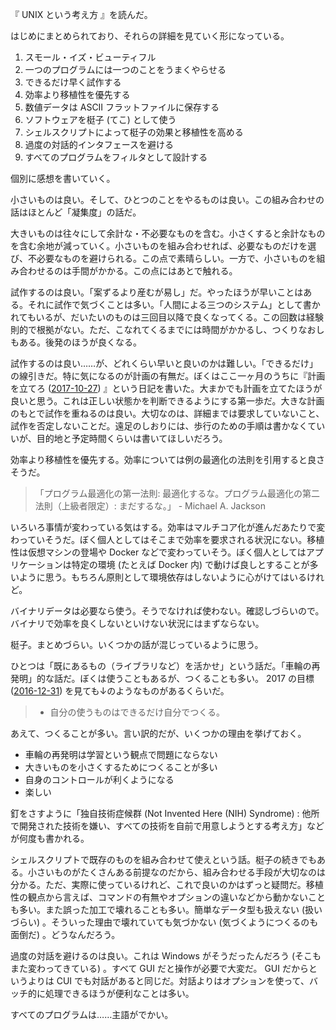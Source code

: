 『 UNIX という考え方 』を読んだ。

はじめにまとめられており、それらの詳細を見ていく形になっている。

1. スモール・イズ・ビューティフル
2. 一つのプログラムには一つのことをうまくやらせる
3. できるだけ早く試作する
4. 効率より移植性を優先する
5. 数値データは ASCII フラットファイルに保存する
6. ソフトウェアを梃子 (てこ) として使う
7. シェルスクリプトによって梃子の効果と移植性を高める
8. 過度の対話的インタフェースを避ける
9. すべてのプログラムをフィルタとして設計する

個別に感想を書いていく。

小さいものは良い。そして、ひとつのことをやるものは良い。この組み合わせの話はほとんど「凝集度」の話だ。

大きいものは往々にして余計な・不必要なものを含む。小さくすると余計なものを含む余地が減っていく。小さいものを組み合わせれば、必要なものだけを選び、不必要なものを避けられる。この点で素晴らしい。一方で、小さいものを組み合わせるのは手間がかかる。この点にはあとで触れる。

試作するのは良い。「案ずるより産むが易し」だ。やったほうが早いことはある。それに試作で気づくことは多い。「人間による三つのシステム」として書かれてもいるが、だいたいのものは三回目以降で良くなってくる。この回数は経験則的で根拠がない。ただ、こなれてくるまでには時間がかかるし、つくりなおしもある。後発のほうが良くなる。

試作するのは良い……が、どれくらい早いと良いのかは難しい。「できるだけ」の線引きだ。特に気になるのが計画の有無だ。ぼくはここ一ヶ月のうちに『計画を立てろ ([2017-10-27][]) 』という日記を書いた。大まかでも計画を立てたほうが良いと思う。これは正しい状態かを判断できるようにする第一歩だ。大きな計画のもとで試作を重ねるのは良い。大切なのは、詳細までは要求していないこと、試作を否定しないことだ。遠足のしおりには、歩行のための手順は書かなくていいが、目的地と予定時間くらいは書いてほしいだろう。

効率より移植性を優先する。効率については例の最適化の法則を引用すると良さそうだ。

> 「プログラム最適化の第一法則: 最適化するな。プログラム最適化の第二法則（上級者限定）: まだするな。」 - Michael A. Jackson

いろいろ事情が変わっている気はする。効率はマルチコア化が進んだあたりで変わっていそうだ。ぼく個人としてはそこまで効率を要求される状況にない。移植性は仮想マシンの登場や Docker などで変わっていそう。ぼく個人としてはアプリケーションは特定の環境 (たとえば Docker 内) で動けば良しとすることが多いように思う。もちろん原則として環境依存はしないように心がけてはいるけれど。

バイナリデータは必要なら使う。そうでなければ使わない。確認しづらいので。バイナリで効率を良くしないといけない状況にはまずならない。

梃子。まとめづらい。いくつかの話が混じっているように思う。

ひとつは「既にあるもの（ライブラリなど）を活かせ」という話だ。「車輪の再発明」的な話だ。ぼくは使うこともあるが、つくることも多い。 2017 の目標 ([2016-12-31][]) を見ても↓のようなものがあるくらいだ。

> - 自分の使うものはできるだけ自分でつくる。

あえて、つくることが多い。言い訳的だが、いくつかの理由を挙げておく。

- 車輪の再発明は学習という観点で問題にならない
- 大きいものを小さくするためにつくることが多い
- 自身のコントロールが利くようになる
- 楽しい

釘をさすように「独自技術症候群 (Not Invented Here (NIH) Syndrome) : 他所で開発された技術を嫌い、すべての技術を自前で用意しようとする考え方」などが何度も書かれる。

シェルスクリプトで既存のものを組み合わせて使えという話。梃子の続きでもある。小さいものがたくさんある前提なのだから、組み合わせる手段が大切なのは分かる。ただ、実際に使っているけれど、これで良いのかはずっと疑問だ。移植性の観点から言えば、コマンドの有無やオプションの違いなどから動かないことも多い。また誤った加工で壊れることも多い。簡単なデータ型も扱えない (扱いづらい) 。そういった理由で壊れていても気づかない (気づくようにつくるのも面倒だ) 。どうなんだろう。

過度の対話を避けるのは良い。これは Windows がそうだったんだろう (そこもまた変わってきている) 。すべて GUI だと操作が必要で大変だ。 GUI だからというよりは CUI でも対話があると同じだ。対話よりはオプションを使って、バッチ的に処理できるほうが便利なことは多い。

すべてのプログラムは……主語がでかい。

[2016-12-31]: https://blog.bouzuya.net/2016/12/31/
[2017-10-27]: https://blog.bouzuya.net/2017/10/27/
